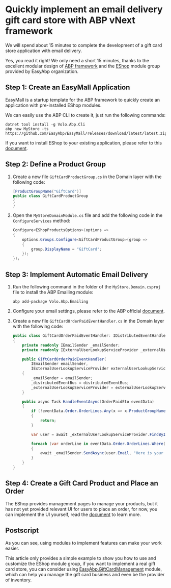 # Quickly implement an email delivery gift card store with ABP vNext framework

We will spend about 15 minutes to complete the development of a gift card store application with email delivery.

Yes, you read it right! We only need a short 15 minutes, thanks to the excellent modular design of [ABP framework](https://abp.io) and the [EShop](https://easyabp.io/modules/EShop) module group provided by EasyAbp organization.

## Step 1: Create an EasyMall Application

EasyMall is a startup template for the ABP framework to quickly create an application with pre-installed EShop modules.

We can easily use the ABP CLI to create it, just run the following commands:

```
dotnet tool install -g Volo.Abp.Cli
abp new MyStore -ts https://github.com/EasyAbp/EasyMall/releases/download/latest/latest.zip
```

If you want to install EShop to your existing application, please refer to this [document](https://easyabp.io/modules/EShop/#installation).

## Step 2: Define a Product Group

1. Create a new file `GiftCardProductGroup.cs` in the Domain layer with the following code:
    ```csharp
    [ProductGroupName("GiftCard")]
    public class GiftCardProductGroup
    {
    }
    ```

2. Open the `MyStoreDomainModule.cs` file and add the following code in the `ConfigureServices` method:

    ```csharp
    Configure<EShopProductsOptions>(options =>
    {
        options.Groups.Configure<GiftCardProductGroup>(group =>
        {
            group.DisplayName = "GiftCard";
        });
    });
    ```

## Step 3: Implement Automatic Email Delivery

1. Run the following command in the folder of the `MyStore.Domain.csproj` file to install the ABP Emailing module:

    ```
    abp add-package Volo.Abp.Emailing
    ```

2. Configure your email settings, please refer to the ABP official [document](https://docs.abp.io/en/abp/latest/Emailing#email-settings).

3. Create a new file `GiftCardOrderPaidEventHandler.cs` in the Domain layer with the following code:

    ```csharp
    public class GiftCardOrderPaidEventHandler: IDistributedEventHandler<OrderPaidEto>, ITransientDependency
    {
        private readonly IEmailSender _emailSender;
        private readonly IExternalUserLookupServiceProvider _externalUserLookupServiceProvider;

        public GiftCardOrderPaidEventHandler(
            IEmailSender emailSender,
            IExternalUserLookupServiceProvider externalUserLookupServiceProvider)
        {
            _emailSender = emailSender;
            _distributedEventBus = distributedEventBus;
            _externalUserLookupServiceProvider = externalUserLookupServiceProvider;
        }

        public async Task HandleEventAsync(OrderPaidEto eventData)
        {
            if (!eventData.Order.OrderLines.Any(x => x.ProductGroupName == "GiftCard"))
            {
                return;
            }

            var user = await _externalUserLookupServiceProvider.FindByIdAsync(eventData.Order.CustomerUserId);

            foreach (var orderLine in eventData.Order.OrderLines.Where(x => x.ProductGroupName == "GiftCard"))
            {
                await _emailSender.SendAsync(user.Email, "Here is your gift card", "Card number: 123456, password: 123456");
            }
        }
    }
    ```

## Step 4: Create a Gift Card Product and Place an Order

The EShop provides management pages to manage your products, but it has not yet provided relevant UI for users to place an order, for now, you can implement the UI yourself, read the [document](https://easyabp.io/modules/EShop/#basic-usage) to learn more.

## Postscript

As you can see, using modules to implement features can make your work easier.

This article only provides a simple example to show you how to use and customize the EShop module group, if you want to implement a real gift card store, you can consider using [EasyAbp.GiftCardManagement](https://easyabp.io/modules/GiftCardManagement) module, which can help you manage the gift card business and even be the provider of inventory.